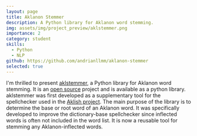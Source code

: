 ```yaml
---
layout: page
title: Aklanon Stemmer
description: A Python library for Aklanon word stemming.
img: assets/img/project_preview/aklstemmer.png
importance: 2
category: student
skills:
  - Python
  - NLP
github: https://github.com/andrianllmm/aklanon-stemmer
selected: true
---
```


I'm thrilled to present [aklstemmer](https://github.com/andrianllmm/aklanon-stemmer), a Python library for Aklanon word stemming. It is an [open source](https://github.com/andrianllmm/aklanon-stemmer) project and is available as a python library. aklstemmer was first developed as a supplementary tool for the spellchecker used in the [Aklish project](/projects/aklish). The main purpose of the library is to determine the base or root word of an Aklanon word. It was specifically developed to improve the dictionary-base spellchecker since inflected words is often not included in the word list. It is now a reusable tool for stemming any Aklanon-inflected words.
